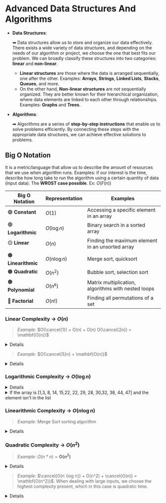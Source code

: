 # Advanced **Data Structures** And **Algorithms** 

- **Data Structures**:

    ➡ Data structures allow us to store and organize our data effectively. There exists a wide variety of data structures, and depending on the needs of our algorithm or project, we choose the one that best fits our problem. We can broadly classify these structures into two categories: **linear** and **non-linear**.
    * **Linear structures** are those where the data is arranged sequentially, one after the other. Examples: **Arrays**, **Strings**, **Linked Lists**, **Stacks**, **Queues**, and more.
    * On the other hand, **Non-linear structures** are not sequentially organized. They are better known for their hierarchical organization, where data elements are linked to each other through relationships. Examples: **Graphs** and **Trees**.

- **Algorithms**:

    ➡ Algorithms are a series of **step-by-step instructions** that enable us to solve problems efficiently. By connecting these steps with the appropriate data structures, we can achieve effective solutions to problems.

## Big O Notation

It is a metric/language that allow us to describe the amount of resources that we use when algorithm runs. Examples: if our interest is the time, describe how long take to run the algorithm using a certain quantity of data (input data). The **WROST case possible**. Ex: $O(F(n))$

| Big O Notation           | Representation    | Examples                          |
|--------------------------|-------------------|-----------------------------------|
| 🟢 **Constant**     | $O(1)$            | Accessing a specific element in an array |
| 🟢 **Logarithmic**  | $O(\log n)$       | Binary search in a sorted array   |
| 🟡 **Linear**       | $O(n)$            | Finding the maximum element in an unsorted array |
| 🟠 **Linearithmic** | $O(n \log n)$     | Merge sort, quicksort             |
| 🟠 **Quadratic**    | $O(n^2)$          | Bubble sort, selection sort       |
| 🟠 **Polynomial**   | $O(n^k)$          | Matrix multiplication, algorithms with nested loops   |
| 🔴 **Factorial**    | $O(n!)$           | Finding all permutations of a set                     |


### **Linear Complexity** → $O(n)$
  
> *Example*: $O(\cancel{1}) + O(n) + O(n) O(\cancel{2n}) = \mathbf{O(n)}$

<details>

```python
def linear_complexity(arr):
    plus = 0                    # O(1) 🟢
    multiply = 1

    for n in range(len(arr)):   # O(n) 🟡
        plus += n

    for n in range(len(arr)):   # O(n) 🟡
        multiply *= n

    return plus, multiply
```
</details>
  
> *Example*: $O(\cancel{5}n) = \mathbf{O(n)}$

<details>

```python
def linear_complexity_2(arr):
    result = 0

    for i in range(len(arr)):   # O(n) 🟡
      for j in range(len(1, 5)):   # O(5) 🟢
        result += (i*j)

    return result
```
</details>

### **Logarithmic Complexity** → $O(\log n)$

<details>

```python
def binary_search(arr, target):
    pointer_left = 0
    pointer_right = len(arr) -1

    while pointer_left <= pointer_right:
        mid = (pointer_left+pointer_right) // 2
        if arr[mid] == target:
            return mid
        elif arr[mid] < target:
            pointer_left = mid + 1
        else arr[mid] < target:
            pointer_right = mid - 1

    return -1
```
</details>
<details>
    <summary>If the array is [1,3, 8, 14, 15,22, 22, 29, 28, 30,32, 38, 44, 47] and the element isn't in the list</summary>

    Iteration 1: run [1, 3, 8, 14,15, 22, 22, 23, 28,30,32,33,44,47]
    Iteration 2: run [1,3,8,14,15,22, 22]
    Iteration 3: run [1,3, 8, 14]
    Iteration 4: run [1,3]
    Iteration 5: run [1]
</details>

### **Linearithmic Complexity** → $O(n \log n)$

> *Example*: Merge Sort sorting algorithm

<details>

```python
def merge_sort(arr):
    if len(arr) > 1:
        mid = len(arr) // 2
        izquierdo = arr[:mid]
        derecho = arr[mid:]
        merge_sort(izquierdo)
        merge_sort(derecho)
        
        i = j = k = 0
        while i < len(izquierdo) and j < len(derecho):
            if izquierdo[i] < derecho[j]:
                arr[k] = izquierdo[i]
                i += 1
            else:
                arr[k] = derecho[j]
                j += 1
            k += 1
            
        while i < len(izquierdo):
            arr[k] = izquierdo[i]
            i += 1
            k += 1
            
        while j < len(derecho):
            arr[k] = derecho[j]
            j += 1
            k += 1
```
</details>

### **Quadratic Complexity** → $O(n^2)$
  
> *Example*: $O(n * n) = \mathbf{O(n^2)}$

<details>

```python
# 🟠 O(n^2)
def quadratic_complexity(matrix):
    for i in range(len(matrix)):        # O(n) 🟡
        for j in range(len(matrix[0])): # O(n) 🟡
            if matrix[i][j] != 0:
                print(matrix[i][j])

```
</details>

> *Example*: $\cancel{O(n \log n)} + O(n^2) + \cancel{O(n)} = \mathbf{O(n^2)}$. When dealing with large inputs, we choose the highest complexity present, which in this case is quadratic time.

<details>

```python
def three_sum(numeros: List[int]) -> List[List[int]]:
    if len(numeros) < 3:
        return []
    
    numeros.sort()          # O(n log n) 🟠
    resultado = set()
    
    for i in range(len(numeros) - 2):       # O(n) 🟡 ---|
        if numeros[i] <= 0:                             #|
            if i == 0 or numeros[i - 1] < numeros[i]:   #|--- O(n^2) 🟠
                mapaParejas = {}                        #|
                for num in numeros[i + 1:]: # O(n) 🟡 ---|
                    if num not in mapaParejas:
                        mapaParejas[-numeros[i] - num] = 1
                    else:
                        resultado.add((numeros[i], num, -numeros[i] - num))
    
    return [list(group) for group in resultado] # O(n) 🟡
```
</details>

